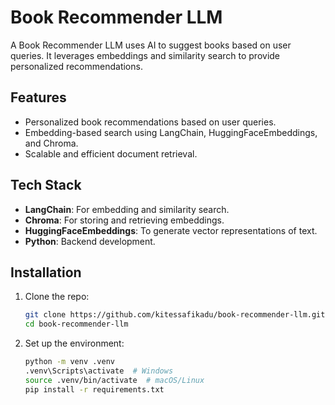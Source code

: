 # Book Recommender LLM

A Book Recommender LLM uses AI to suggest books based on user queries. It leverages embeddings and similarity search to provide personalized recommendations.

## Features

- Personalized book recommendations based on user queries.
- Embedding-based search using LangChain, HuggingFaceEmbeddings, and Chroma.
- Scalable and efficient document retrieval.

## Tech Stack

- **LangChain**: For embedding and similarity search.
- **Chroma**: For storing and retrieving embeddings.
- **HuggingFaceEmbeddings**: To generate vector representations of text.
- **Python**: Backend development.

## Installation

1. Clone the repo:

   ```bash
   git clone https://github.com/kitessafikadu/book-recommender-llm.git
   cd book-recommender-llm
   ```

2. Set up the environment:

   ```bash
   python -m venv .venv
   .venv\Scripts\activate  # Windows
   source .venv/bin/activate  # macOS/Linux
   pip install -r requirements.txt
   ```

